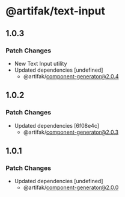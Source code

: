 # @artifak/text-input

## 1.0.3

### Patch Changes

- New Text Input utility
- Updated dependencies [undefined]
  - @artifak/component-generator@2.0.4

## 1.0.2

### Patch Changes

- Updated dependencies [6f08e4c]
  - @artifak/component-generator@2.0.3

## 1.0.1

### Patch Changes

- Updated dependencies [undefined]
  - @artifak/component-generator@2.0.0
